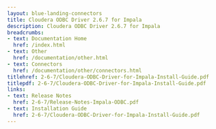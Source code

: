 ```yaml
---
layout: blue-landing-connectors
title: Cloudera ODBC Driver 2.6.7 for Impala
description: Cloudera ODBC Driver 2.6.7 for Impala
breadcrumbs:
- text: Documentation Home
  href: /index.html
- text: Other
  href: /documentation/other.html
- text: Connectors
  href: /documentation/other/connectors.html
titlehref: 2-6-7/Cloudera-ODBC-Driver-for-Impala-Install-Guide.pdf
titlepdf: 2-6-7/Cloudera-ODBC-Driver-for-Impala-Install-Guide.pdf
links:
- text: Release Notes
  href: 2-6-7/Release-Notes-Impala-ODBC.pdf
- text: Installation Guide
  href: 2-6-7/Cloudera-ODBC-Driver-for-Impala-Install-Guide.pdf
---
```

